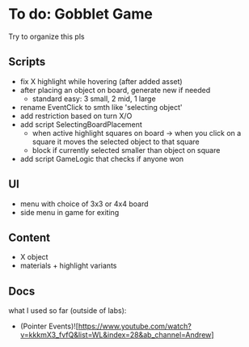 # To do: Gobblet Game

Try to organize this pls 

## Scripts

- fix X highlight while hovering (after added asset)
- after placing an object on board, generate new if needed
    - standard easy: 3 small, 2 mid, 1 large
- rename EventClick to smth like 'selecting object'
- add restriction based on turn X/O
- add script SelectingBoardPlacement
    - when active highlight squares on board -> when you click on a square it moves the selected object to that square
    - block if currently selected smaller than object on square
- add script GameLogic that checks if anyone won

## UI

- menu with choice of 3x3 or 4x4 board
- side menu in game for exiting

## Content

- X object
- materials + highlight variants

## Docs

what I used so far (outside of labs):

- (Pointer Events)![https://www.youtube.com/watch?v=kkkmX3_fvfQ&list=WL&index=28&ab_channel=Andrew]